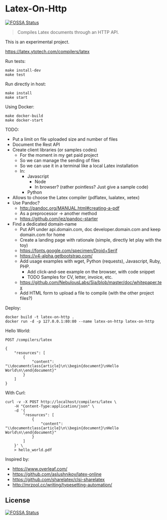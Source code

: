 # Latex-On-Http
[![FOSSA Status](https://app.fossa.io/api/projects/git%2Bgithub.com%2FYtoTech%2Flatex-on-http.svg?type=shield)](https://app.fossa.io/projects/git%2Bgithub.com%2FYtoTech%2Flatex-on-http?ref=badge_shield)


> Compiles Latex documents through an HTTP API.

This is an experimental project.

https://latex.ytotech.com/compilers/latex

Run tests:
```
make install-dev
make test
```

Run directly in host:
```
make install
make start
```

Using Docker:
```
make docker-build
make docker-start
```

TODO:
* Put a limit on file uploaded size and number of files
* Document the Rest API
* Create client libraries (or samples codes)
    * For the moment in my get paid project
    * So we can manage the sending of files
    * So we can use it in a terminal like a local Latex installation
    * In:
        * Javascript
            * Node
            * In browser? (rather pointless? Just give a sample code)
        * Python
* Allows to choose the Latex compiler (pdflatex, lualatex, xetex)
* Use Pandoc?
  * http://pandoc.org/MANUAL.html#creating-a-pdf
  * As a preprocessor -> another method
  * https://github.com/jez/pandoc-starter
* Find a dedicated domain-name
    * Put API under api.domain.com, doc developer.domain.com and keep domain.com for home
    * Create a landing page with rationale (simple, directly let play with the toy)
    * https://fonts.google.com/specimen/Droid+Serif
    * https://v4-alpha.getbootstrap.com/
    * Add usage examples with wget, Python (requests), Javascript, Ruby, PHP.
        * Add click-and-see example on the browser, with code snippet
        * TODO Samples for CV, letter, invoice, etc.
    * https://github.com/NebulousLabs/Sia/blob/master/doc/whitepaper.tex
    * Add HTML form to upload a file to compile (with the other project files?)

Deploy:

```
docker build -t latex-on-http .
docker run -d -p 127.0.0.1:80:80 --name latex-on-http latex-on-http
```

Hello World:

`POST /compilers/latex`

```
{
    "resources": [
        {
            "content": "\\documentclass{article}\n\\begin{document}\nHello World\n\\end{document}"
        }
    ]
}
```

With Curl:

```
curl -v -X POST http://localhost/compilers/latex \
    -H "Content-Type:application/json" \
    -d '{
        "resources": [
            {
                "content": "\\documentclass{article}\n\\begin{document}\nHello World\n\\end{document}"
            }
        ]
    }' \
    > hello_world.pdf
```

Inspired by:
* https://www.overleaf.com/
* https://github.com/aslushnikov/latex-online
* https://github.com/sharelatex/clsi-sharelatex
* http://mrzool.cc/writing/typesetting-automation/


## License
[![FOSSA Status](https://app.fossa.io/api/projects/git%2Bgithub.com%2FYtoTech%2Flatex-on-http.svg?type=large)](https://app.fossa.io/projects/git%2Bgithub.com%2FYtoTech%2Flatex-on-http?ref=badge_large)